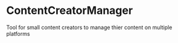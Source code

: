 # ContentCreatorManager
Tool for small content creators to manage thier content on multiple platforms
